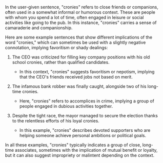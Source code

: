 In the user-given sentence, "cronies" refers to close friends or companions, often used in a somewhat informal or humorous context. These are people with whom you spend a lot of time, often engaged in leisure or social activities like going to the pub. In this instance, "cronies" carries a sense of camaraderie and companionship.  

Here are some example sentences that show different implications of the word "cronies," which can sometimes be used with a slightly negative connotation, implying favoritism or shady dealings:

1. The CEO was criticized for filling key company positions with his old school cronies, rather than qualified candidates.
   - In this context, "cronies" suggests favoritism or nepotism, implying that the CEO's friends received jobs not based on merit.

2. The infamous bank robber was finally caught, alongside two of his long-time cronies.
   - Here, "cronies" refers to accomplices in crime, implying a group of people engaged in dubious activities together.

3. Despite the tight race, the mayor managed to secure the election thanks to the relentless efforts of his loyal cronies.
   - In this example, "cronies" describes devoted supporters who are helping someone achieve personal ambitions or political goals. 

In all these examples, "cronies" typically indicates a group of close, long-time associates, sometimes with the implication of mutual benefit or loyalty, but it can also suggest impropriety or malintent depending on the context.